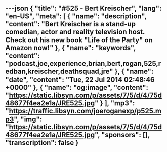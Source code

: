 ---json
{
  "title": "#525 - Bert Kreischer",
  "lang": "en-US",
  "meta": [
    {
      "name": "description",
      "content": "Bert Kreischer is a stand-up comedian, actor and reality television host. Check out his new book \"Life of the Party\" on Amazon now!"
    },
    {
      "name": "keywords",
      "content": "podcast,joe,experience,brian,bert,rogan,525,redban,kreischer,deathsquad,jre"
    },
    {
      "name": "date",
      "content": "Tue, 22 Jul 2014 02:48:46 +0000"
    },
    {
      "name": "og:image",
      "content": "https://static.libsyn.com/p/assets/7/5/d/4/75d48677f4ea2e1a/JRE525.jpg"
    }
  ],
  "mp3": "https://traffic.libsyn.com/joeroganexp/p525.mp3",
  "img": "https://static.libsyn.com/p/assets/7/5/d/4/75d48677f4ea2e1a/JRE525.jpg",
  "sponsors": [],
  "transcription": false
}
---
<episode-header />

<timemark seconds="0" />

<transcribe-call-to-action />

<episode-footer />